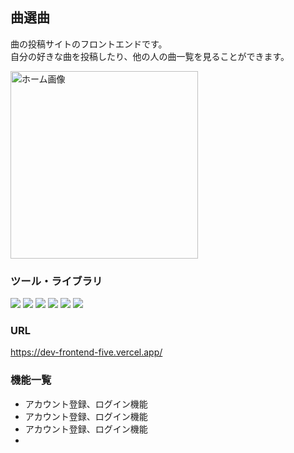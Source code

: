 
##  曲選曲 
 曲の投稿サイトのフロントエンドです。<br >
 自分の好きな曲を投稿したり、他の人の曲一覧を見ることができます。 <br >
 
 <img width="300" alt="ホーム画像" src="">

### ツール・ライブラリ
<img src="https://img.shields.io/badge/Javascript-276DC3.svg?logo=javascript&style=flat" > <img src="https://img.shields.io/badge/-React-555.svg?logo=react&style=flat">
<img src="https://img.shields.io/badge/-chakra-09D3AC.svg?logo=chakraui&style=flat"> 
<img src="https://img.shields.io/badge/-reactquery-8CA1AF.svg?logo=reactquery&style=flat">
<img src="https://img.shields.io/badge/-reactrouter-white.svg?logo=reactrouter&style=flat">
<img src="https://img.shields.io/badge/-fontawesome-F06A6A.svg?logo=fontawesome&style=flat">

### URL
https://dev-frontend-five.vercel.app/ <br />

### 機能一覧

- アカウント登録、ログイン機能
- アカウント登録、ログイン機能
- アカウント登録、ログイン機能
- 
